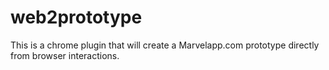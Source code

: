 # web2prototype

This is a chrome plugin that will create a Marvelapp.com prototype directly from browser interactions.
